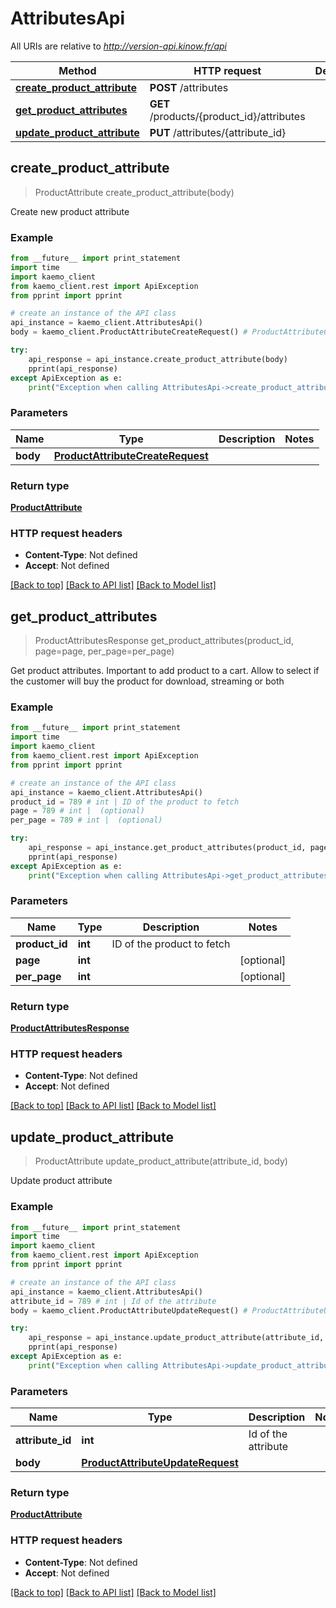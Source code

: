 # AttributesApi

All URIs are relative to *http://version-api.kinow.fr/api*

Method | HTTP request | Description
------------- | ------------- | -------------
[**create_product_attribute**](#create_product_attribute) | **POST** /attributes | 
[**get_product_attributes**](#get_product_attributes) | **GET** /products/{product_id}/attributes | 
[**update_product_attribute**](#update_product_attribute) | **PUT** /attributes/{attribute_id} | 


## **create_product_attribute**
> ProductAttribute create_product_attribute(body)



Create new product attribute

### Example 
```python
from __future__ import print_statement
import time
import kaemo_client
from kaemo_client.rest import ApiException
from pprint import pprint

# create an instance of the API class
api_instance = kaemo_client.AttributesApi()
body = kaemo_client.ProductAttributeCreateRequest() # ProductAttributeCreateRequest | 

try: 
    api_response = api_instance.create_product_attribute(body)
    pprint(api_response)
except ApiException as e:
    print("Exception when calling AttributesApi->create_product_attribute: %s\n" % e)
```

### Parameters

Name | Type | Description  | Notes
------------- | ------------- | ------------- | -------------
 **body** | [**ProductAttributeCreateRequest**](#ProductAttributeCreateRequest)|  | 

### Return type

[**ProductAttribute**](#ProductAttribute)

### HTTP request headers

 - **Content-Type**: Not defined
 - **Accept**: Not defined

[[Back to top]](#) [[Back to API list]](#documentation-for-api-endpoints) [[Back to Model list]](#documentation-for-models)

## **get_product_attributes**
> ProductAttributesResponse get_product_attributes(product_id, page=page, per_page=per_page)



Get product attributes. Important to add product to a cart. Allow to select if the customer will buy the product for download, streaming or both

### Example 
```python
from __future__ import print_statement
import time
import kaemo_client
from kaemo_client.rest import ApiException
from pprint import pprint

# create an instance of the API class
api_instance = kaemo_client.AttributesApi()
product_id = 789 # int | ID of the product to fetch
page = 789 # int |  (optional)
per_page = 789 # int |  (optional)

try: 
    api_response = api_instance.get_product_attributes(product_id, page=page, per_page=per_page)
    pprint(api_response)
except ApiException as e:
    print("Exception when calling AttributesApi->get_product_attributes: %s\n" % e)
```

### Parameters

Name | Type | Description  | Notes
------------- | ------------- | ------------- | -------------
 **product_id** | **int**| ID of the product to fetch | 
 **page** | **int**|  | [optional] 
 **per_page** | **int**|  | [optional] 

### Return type

[**ProductAttributesResponse**](#ProductAttributesResponse)

### HTTP request headers

 - **Content-Type**: Not defined
 - **Accept**: Not defined

[[Back to top]](#) [[Back to API list]](#documentation-for-api-endpoints) [[Back to Model list]](#documentation-for-models)

## **update_product_attribute**
> ProductAttribute update_product_attribute(attribute_id, body)



Update product attribute

### Example 
```python
from __future__ import print_statement
import time
import kaemo_client
from kaemo_client.rest import ApiException
from pprint import pprint

# create an instance of the API class
api_instance = kaemo_client.AttributesApi()
attribute_id = 789 # int | Id of the attribute 
body = kaemo_client.ProductAttributeUpdateRequest() # ProductAttributeUpdateRequest | 

try: 
    api_response = api_instance.update_product_attribute(attribute_id, body)
    pprint(api_response)
except ApiException as e:
    print("Exception when calling AttributesApi->update_product_attribute: %s\n" % e)
```

### Parameters

Name | Type | Description  | Notes
------------- | ------------- | ------------- | -------------
 **attribute_id** | **int**| Id of the attribute  | 
 **body** | [**ProductAttributeUpdateRequest**](#ProductAttributeUpdateRequest)|  | 

### Return type

[**ProductAttribute**](#ProductAttribute)

### HTTP request headers

 - **Content-Type**: Not defined
 - **Accept**: Not defined

[[Back to top]](#) [[Back to API list]](#documentation-for-api-endpoints) [[Back to Model list]](#documentation-for-models)

